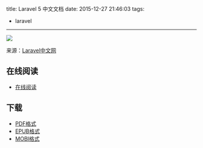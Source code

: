 title: Laravel 5 中文文档
date: 2015-12-27 21:46:03
tags:
  - laravel
---

![](https://ek8whxe.cloudimg.io/s/width/226/https://www.gitbook.com/cover/book/lbp0200/laravel-5-doc.jpg?build=1425805982556&v=12.0.2)

来源：[Laravel中文网](http://www.golaravel.com/laravel/docs/5.0/)

<!--more-->

## 在线阅读 ##

+ [在线阅读](https://lbp0200.gitbooks.io/laravel-5-doc/content/)

## 下载 ##

+ [PDF格式](https://www.gitbook.com/download/pdf/book/lbp0200/laravel-5-doc)
+ [EPUB格式](https://www.gitbook.com/download/epub/book/lbp0200/laravel-5-doc)
+ [MOBI格式](https://www.gitbook.com/download/mobi/book/lbp0200/laravel-5-doc)